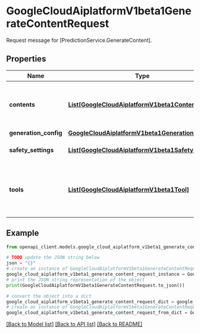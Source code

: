 # GoogleCloudAiplatformV1beta1GenerateContentRequest

Request message for [PredictionService.GenerateContent].

## Properties

Name | Type | Description | Notes
------------ | ------------- | ------------- | -------------
**contents** | [**List[GoogleCloudAiplatformV1beta1Content]**](GoogleCloudAiplatformV1beta1Content.md) | Required. The content of the current conversation with the model. For single-turn queries, this is a single instance. For multi-turn queries, this is a repeated field that contains conversation history + latest request. | [optional] 
**generation_config** | [**GoogleCloudAiplatformV1beta1GenerationConfig**](GoogleCloudAiplatformV1beta1GenerationConfig.md) |  | [optional] 
**safety_settings** | [**List[GoogleCloudAiplatformV1beta1SafetySetting]**](GoogleCloudAiplatformV1beta1SafetySetting.md) | Optional. Per request settings for blocking unsafe content. Enforced on GenerateContentResponse.candidates. | [optional] 
**tools** | [**List[GoogleCloudAiplatformV1beta1Tool]**](GoogleCloudAiplatformV1beta1Tool.md) | Optional. A list of &#x60;Tools&#x60; the model may use to generate the next response. A &#x60;Tool&#x60; is a piece of code that enables the system to interact with external systems to perform an action, or set of actions, outside of knowledge and scope of the model. | [optional] 

## Example

```python
from openapi_client.models.google_cloud_aiplatform_v1beta1_generate_content_request import GoogleCloudAiplatformV1beta1GenerateContentRequest

# TODO update the JSON string below
json = "{}"
# create an instance of GoogleCloudAiplatformV1beta1GenerateContentRequest from a JSON string
google_cloud_aiplatform_v1beta1_generate_content_request_instance = GoogleCloudAiplatformV1beta1GenerateContentRequest.from_json(json)
# print the JSON string representation of the object
print(GoogleCloudAiplatformV1beta1GenerateContentRequest.to_json())

# convert the object into a dict
google_cloud_aiplatform_v1beta1_generate_content_request_dict = google_cloud_aiplatform_v1beta1_generate_content_request_instance.to_dict()
# create an instance of GoogleCloudAiplatformV1beta1GenerateContentRequest from a dict
google_cloud_aiplatform_v1beta1_generate_content_request_from_dict = GoogleCloudAiplatformV1beta1GenerateContentRequest.from_dict(google_cloud_aiplatform_v1beta1_generate_content_request_dict)
```
[[Back to Model list]](../README.md#documentation-for-models) [[Back to API list]](../README.md#documentation-for-api-endpoints) [[Back to README]](../README.md)



